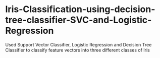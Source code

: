 # Iris-Classification-using-decision-tree-classifier-SVC-and-Logistic-Regression

Used Support Vector Classifier, Logistic Regression and Decision Tree
Classifier to classify feature vectors into three different classes of Iris
